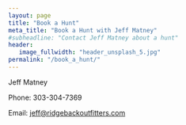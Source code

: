 ```yaml
---
layout: page
title: "Book a Hunt"
meta_title: "Book a Hunt with Jeff Matney"
#subheadline: "Contact Jeff Matney about a hunt"
header:
   image_fullwidth: "header_unsplash_5.jpg"
permalink: "/book_a_hunt/"
---
```

Jeff Matney

Phone: 303-304-7369

Email: jeff@ridgebackoutfitters.com
